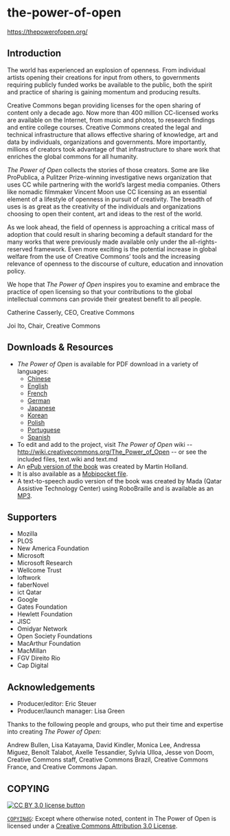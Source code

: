 # the-power-of-open

https://thepowerofopen.org/


## Introduction

The world has experienced an explosion of openness. From individual artists
opening their creations for input from others, to governments requiring
publicly funded works be available to the public, both the spirit and practice
of sharing is gaining momentum and producing results.

Creative Commons began providing licenses for the open sharing of content only
a decade ago. Now more than 400 million CC-licensed works are available on the
Internet, from music and photos, to research findings and entire college
courses. Creative Commons created the legal and technical infrastructure that
allows effective sharing of knowledge, art and data by individuals,
organizations and governments. More importantly, millions of creators took
advantage of that infrastructure to share work that enriches the global commons
for all humanity.

*The Power of Open* collects the stories of those creators. Some are like
ProPublica, a Pulitzer Prize-winning investigative news organization that uses
CC while partnering with the world’s largest media companies. Others like
nomadic filmmaker Vincent Moon use CC licensing as an essential element of a
lifestyle of openness in pursuit of creativity. The breadth of uses is as great
as the creativity of the individuals and organizations choosing to open their
content, art and ideas to the rest of the world.

As we look ahead, the field of openness is approaching a critical mass of
adoption that could result in sharing becoming a default standard for the many
works that were previously made available only under the all-rights-reserved
framework. Even more exciting is the potential increase in global welfare
from the use of Creative Commons’ tools and the increasing relevance of
openness to the discourse of culture, education and innovation policy.

We hope that *The Power of Open* inspires you to examine and embrace the
practice of open licensing so that your contributions to the global
intellectual commons can provide their greatest benefit to all people.

Catherine Casserly,
CEO, Creative Commons

Joi Ito,
Chair,
Creative Commons


## Downloads & Resources

- *The Power of Open* is available for PDF download in a variety
  of languages:
  - [Chinese](the-power-of-open.cn.pdf)
  - [English](the-power-of-open.en.pdf)
  - [French](the-power-of-open.fr.pdf)
  - [German](the-power-of-open.de.pdf)
  - [Japanese](the-power-of-open.jp.pdf)
  - [Korean](the-power-of-open.kr.pdf)
  - [Polish](the-power-of-open.pl.pdf)
  - [Portuguese](the-power-of-open.pt.pdf)
  - [Spanish](the-power-of-open.es.pdf)
- To edit and add to the project, visit *The Power of Open* wiki
  -- http://wiki.creativecommons.org/The_Power_of_Open -- or see
  the included files, text.wiki and text.md
- An [ePub version of the book](the-power-of-open.en.epub) was created by
  Martin Holland.
- It is also available as a [Mobipocket file](the-power-of-open.en.mobi).
- A text-to-speech audio version of the book was created by Mada
  (Qatar Assistive Technology Center) using RoboBraille and is
  available as an [MP3](the-power-of-open.en.mp3).


## Supporters

- Mozilla
- PLOS
- New America Foundation
- Microsoft
- Microsoft Research
- Wellcome Trust
- loftwork
- faberNovel
- ict Qatar
- Google
- Gates Foundation
- Hewlett Foundation
- JISC
- Omidyar Network
- Open Society Foundations
- MacArthur Foundation
- MacMillan
- FGV Direito Rio
- Cap Digital


## Acknowledgements

- Producer/editor: Eric Steuer
- Producer/launch manager: Lisa Green

Thanks to the following people and groups, who put their time and expertise
into creating *The Power of Open*:

Andrew Bullen, Lisa Katayama, David Kindler, Monica Lee, Andressa Miguez,
Benoît Talabot, Axelle Tessandier, Sylvia Ulloa, Jesse von Doom, Creative
Commons staff, Creative Commons Brazil, Creative Commons France, and Creative
Commons Japan.

## COPYING

[![CC BY 3.0 license button][cc-by-png]][cc-by]

[`COPYINdG`](COPYING): Except where otherwise noted, content in The Power of Open is licensed under a [Creative Commons Attribution 3.0 License][cc-by].

[cc-by-png]: https://licensebuttons.net/l/by/3.0/88x31.png#floatleft "CC BY 3.0 license button"
[cc-by]: https://creativecommons.org/licenses/by/3.0/ "Creative Commons Attribution 3.0 Unported License"
